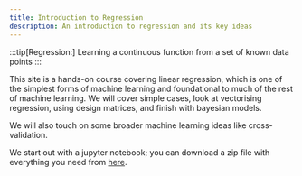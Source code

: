 ```yaml
---
title: Introduction to Regression
description: An introduction to regression and its key ideas
---
```


:::tip[Regression:]
Learning a continuous function from a set of known data points
:::

This site is a hands-on course covering linear regression, which is one of the simplest forms of machine learning and foundational to much of the rest of machine learning. We will cover simple cases, look at vectorising regression, using design matrices, and finish with bayesian models.

We will also touch on some broader machine learning ideas like cross-validation.

We start out with a jupyter notebook; you can download a zip file with everything you need from [here](/api/workbooks/1).
